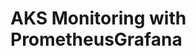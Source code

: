 # AKS Monitoring with PrometheusGrafana                                                                                   
